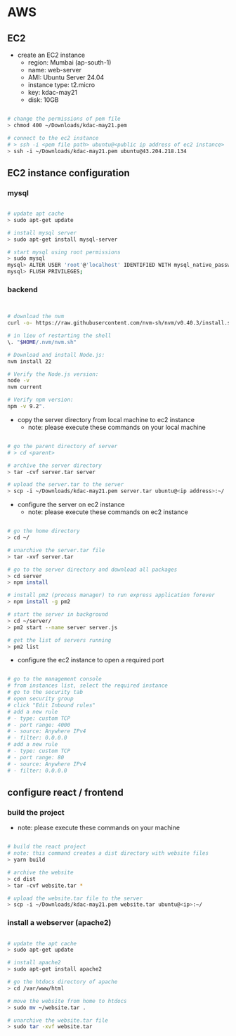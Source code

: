 # AWS

## EC2

- create an EC2 instance
  - region: Mumbai (ap-south-1)
  - name: web-server
  - AMI: Ubuntu Server 24.04
  - instance type: t2.micro
  - key: kdac-may21
  - disk: 10GB

```bash

# change the permissions of pem file
> chmod 400 ~/Downloads/kdac-may21.pem

# connect to the ec2 instance
# > ssh -i <pem file path> ubuntu@<public ip address of ec2 instance>
> ssh -i ~/Downloads/kdac-may21.pem ubuntu@43.204.218.134

```

## EC2 instance configuration

### mysql

```bash

# update apt cache
> sudo apt-get update

# install mysql server
> sudo apt-get install mysql-server

# start mysql using root permissions
> sudo mysql
mysql> ALTER USER 'root'@'localhost' IDENTIFIED WITH mysql_native_password BY 'root';
mysql> FLUSH PRIVILEGES;

```

### backend

```bash


# download the nvm
curl -o- https://raw.githubusercontent.com/nvm-sh/nvm/v0.40.3/install.sh | bash

# in lieu of restarting the shell
\. "$HOME/.nvm/nvm.sh"

# Download and install Node.js:
nvm install 22

# Verify the Node.js version:
node -v
nvm current

# Verify npm version:
npm -v 9.2".

```

- copy the server directory from local machine to ec2 instance
  - note: please execute these commands on your local machine

```bash

# go the parent directory of server
# > cd <parent>

# archive the server directory
> tar -cvf server.tar server

# upload the server.tar to the server
> scp -i ~/Downloads/kdac-may21.pem server.tar ubuntu@<ip address>:~/

```

- configure the server on ec2 instance
  - note: please execute these commands on ec2 instance

```bash

# go the home directory
> cd ~/

# unarchive the server.tar file
> tar -xvf server.tar

# go to the server directory and download all packages
> cd server
> npm install

# install pm2 (process manager) to run express application forever
> npm install -g pm2

# start the server in background
> cd ~/server/
> pm2 start --name server server.js

# get the list of servers running
> pm2 list

```

- configure the ec2 instance to open a required port

```bash

# go to the management console
# from instances list, select the required instance
# go to the security tab
# open security group
# click "Edit Inbound rules"
# add a new rule
# - type: custom TCP
# - port range: 4000
# - source: Anywhere IPv4
# - filter: 0.0.0.0
# add a new rule
# - type: custom TCP
# - port range: 80
# - source: Anywhere IPv4
# - filter: 0.0.0.0

```

## configure react / frontend

### build the project

- note: please execute these commands on your machine

```bash

# build the react project
# note: this command creates a dist directory with website files
> yarn build

# archive the website
> cd dist
> tar -cvf website.tar *

# upload the website.tar file to the server
> scp -i ~/Downloads/kdac-may21.pem website.tar ubuntu@<ip>:~/

```

### install a webserver (apache2)

```bash

# update the apt cache
> sudo apt-get update

# install apache2
> sudo apt-get install apache2

# go the htdocs directory of apache
> cd /var/www/html

# move the website from home to htdocs
> sudo mv ~/website.tar .

# unarchive the website.tar file
> sudo tar -xvf website.tar

```
